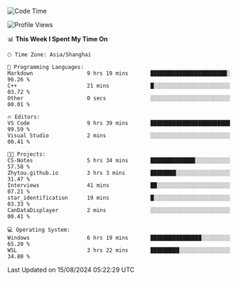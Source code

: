<!--START_SECTION:waka-->
![Code Time](http://img.shields.io/badge/Code%20Time-1%2C900%20hrs%2055%20mins-blue)

![Profile Views](http://img.shields.io/badge/Profile%20Views-3-blue)

📊 **This Week I Spent My Time On** 

```text
🕑︎ Time Zone: Asia/Shanghai

💬 Programming Languages: 
Markdown                 9 hrs 19 mins       ████████████████████████░   96.26 % 
C++                      21 mins             █░░░░░░░░░░░░░░░░░░░░░░░░   03.72 % 
Other                    0 secs              ░░░░░░░░░░░░░░░░░░░░░░░░░   00.01 % 

🔥 Editors: 
VS Code                  9 hrs 39 mins       █████████████████████████   99.59 % 
Visual Studio            2 mins              ░░░░░░░░░░░░░░░░░░░░░░░░░   00.41 % 

🐱‍💻 Projects: 
CS-Notes                 5 hrs 34 mins       ██████████████░░░░░░░░░░░   57.58 % 
Zhytou.github.io         3 hrs 3 mins        ████████░░░░░░░░░░░░░░░░░   31.47 % 
Interviews               41 mins             ██░░░░░░░░░░░░░░░░░░░░░░░   07.21 % 
star_identification      19 mins             █░░░░░░░░░░░░░░░░░░░░░░░░   03.33 % 
CanDataDisplayer         2 mins              ░░░░░░░░░░░░░░░░░░░░░░░░░   00.41 % 

💻 Operating System: 
Windows                  6 hrs 19 mins       ████████████████░░░░░░░░░   65.20 % 
WSL                      3 hrs 22 mins       █████████░░░░░░░░░░░░░░░░   34.80 % 
```


 Last Updated on 15/08/2024 05:22:29 UTC
<!--END_SECTION:waka-->